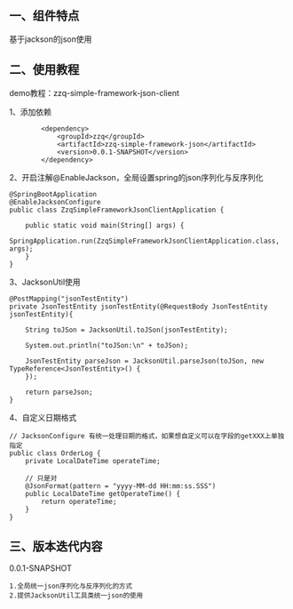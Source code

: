 ## 一、组件特点
基于jackson的json使用

## 二、使用教程
demo教程：zzq-simple-framework-json-client

1、添加依赖
```
        <dependency>
            <groupId>zzq</groupId>
            <artifactId>zzq-simple-framework-json</artifactId>
            <version>0.0.1-SNAPSHOT</version>
        </dependency>
```
2、开启注解@EnableJackson，全局设置spring的json序列化与反序列化
```
@SpringBootApplication
@EnableJacksonConfigure
public class ZzqSimpleFrameworkJsonClientApplication {

    public static void main(String[] args) {
        SpringApplication.run(ZzqSimpleFrameworkJsonClientApplication.class, args);
    }
}
```
3、JacksonUtil使用
```
@PostMapping("jsonTestEntity")
private JsonTestEntity jsonTestEntity(@RequestBody JsonTestEntity jsonTestEntity){

    String toJSon = JacksonUtil.toJSon(jsonTestEntity);

    System.out.println("toJSon:\n" + toJSon);

    JsonTestEntity parseJson = JacksonUtil.parseJson(toJSon, new TypeReference<JsonTestEntity>() {
    });

    return parseJson;
}
```
4、自定义日期格式
```
// JacksonConfigure 有统一处理日期的格式，如果想自定义可以在字段的getXXX上单独指定
public class OrderLog {
    private LocalDateTime operateTime;

    // 只是对
    @JsonFormat(pattern = "yyyy-MM-dd HH:mm:ss.SSS")
    public LocalDateTime getOperateTime() {
        return operateTime;
    }
}
```
## 三、版本迭代内容
0.0.1-SNAPSHOT
```
1.全局统一json序列化与反序列化的方式
2.提供JacksonUtil工具类统一json的使用
```



